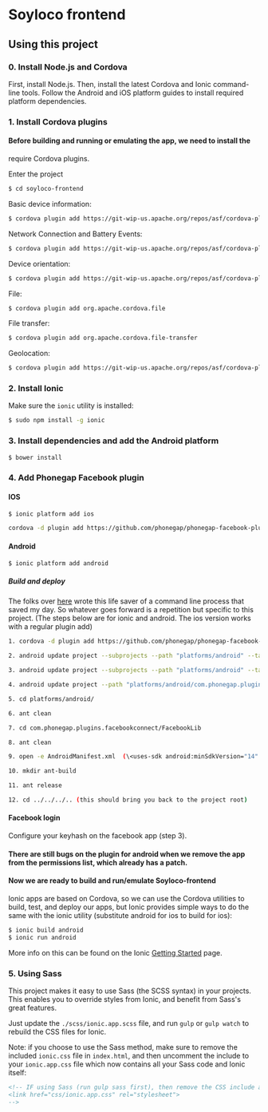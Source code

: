 Soyloco frontend
=====================

## Using this project


### 0. Install Node.js and Cordova
First, install Node.js. Then, install the latest Cordova and Ionic command-line tools.
Follow the Android and iOS platform guides to install required platform dependencies.

### 1. Install Cordova plugins

#### Before building and running or emulating the app, we need to install the
require Cordova plugins.

Enter the project
```bash
$ cd soyloco-frontend
```

Basic device information:
```bash
$ cordova plugin add https://git-wip-us.apache.org/repos/asf/cordova-plugin-device.git
```

Network Connection and Battery Events:
```bash
$ cordova plugin add https://git-wip-us.apache.org/repos/asf/cordova-plugin-network-information.git
```

Device orientation:
```bash
$ cordova plugin add https://git-wip-us.apache.org/repos/asf/cordova-plugin-device-orientation.git
```


File:
```bash
$ cordova plugin add org.apache.cordova.file
```


File transfer:
```bash
$ cordova plugin add org.apache.cordova.file-transfer
```
Geolocation:
```bash
$ cordova plugin add https://git-wip-us.apache.org/repos/asf/cordova-plugin-geolocation.git
```


### 2. Install Ionic

Make sure the `ionic` utility is installed:

```bash
$ sudo npm install -g ionic
```

### 3. Install dependencies and add the Android platform

```bash
$ bower install
```

### 4. Add Phonegap Facebook plugin

#### IOS
```bash
$ ionic platform add ios
```

```bash
cordova -d plugin add https://github.com/phonegap/phonegap-facebook-plugin.git --variable APP_ID="738982816123885" --variable APP_NAME="Splash"
```

#### Android
```bash
$ ionic platform add android
```

##### Build and deploy

The folks over [here](https://github.com/Wizcorp/phonegap-facebook-plugin/blob/develop/platforms/android/README.md) wrote this
life saver of a command line process that saved my day. So whatever goes forward is a repetition but specific to this project.
(The steps below are for ionic and android. The ios version works with a regular plugin add)

```bash
1. cordova -d plugin add https://github.com/phonegap/phonegap-facebook-plugin.git --variable APP_ID="738982816123885" --variable APP_NAME="Splash"
```
```bash
2. android update project --subprojects --path "platforms/android" --target android-19 --library "CordovaLib"
```
```bash
3. android update project --subprojects --path "platforms/android" --target android-19 --library "com.phonegap.plugins.facebookconnect/FacebookLib"
```
```bash
4. android update project --path "platforms/android/com.phonegap.plugins.facebookconnect/FacebookLib" --target android-19
```
```bash
5. cd platforms/android/
```
```bash
6. ant clean
```
```bash
7. cd com.phonegap.plugins.facebookconnect/FacebookLib
```
```bash
8. ant clean
```
```bash
9. open -e AndroidManifest.xml  (\<uses-sdk android:minSdkVersion="14" android:targetSdkVersion="19" /\>)
```
```bash
10. mkdir ant-build
```
```bash
11. ant release
```
```bash
12. cd ../../../.. (this should bring you back to the project root)
```
#### Facebook login

Configure your keyhash on the facebook app (step 3).

#### There are still bugs on the plugin for android when we remove the app from the permissions list, which already has a patch.


#### Now we are ready to build and run/emulate Soyloco-frontend
Ionic apps are based on Cordova, so we can use the Cordova utilities
to build, test, and deploy our apps, but Ionic provides simple ways to do
the same with the ionic utility (substitute android for ios to build for ios):

```bash
$ ionic build android
$ ionic run android
```

More info on this can be found on the Ionic [Getting Started](http://ionicframework.com/getting-started) page.


### 5. Using Sass

This project makes it easy to use Sass (the SCSS syntax) in your projects. This enables you to override styles from Ionic, and benefit from
Sass's great features.

Just update the `./scss/ionic.app.scss` file, and run `gulp` or `gulp watch` to rebuild the CSS files for Ionic.

Note: if you choose to use the Sass method, make sure to remove the included `ionic.css` file in `index.html`, and then uncomment
the include to your `ionic.app.css` file which now contains all your Sass code and Ionic itself:

```html
<!-- IF using Sass (run gulp sass first), then remove the CSS include above
<link href="css/ionic.app.css" rel="stylesheet">
-->
```

